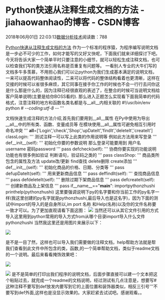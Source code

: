 
# Python快速从注释生成文档的方法 - jiahaowanhao的博客 - CSDN博客


2018年06月01日 22:03:13[数据分析技术](https://me.csdn.net/jiahaowanhao)阅读数：788


[Python快速从注释生成文档的方法](http://cda.pinggu.org/view/25702.html)
作为一个标准的程序猿，为程序编写说明文档是一步必不可少的工作，如何才能写的又好又快呢，下面我们就来详细探讨下吧。
今天将告诉大家一个简单平时只要注意的小细节，就可以轻松生成注释文档，也可以检查我们写的类方法引用名称是否重复有问题等。
一看别人专业的大牛们写的文档多牛多羡慕，不用担心我们可以让python为我们生成基本满足的说明文档，一来可以提高代码整体阅读性，二来可以将代码的整体结构看着也更清晰，这样在交接的时候可以省很多麻烦，其它同事在接手你工作的时候也不会一行行去问你这是什么那是什么的，因为注释已经很直观的表述了，在整合的时候可当说明文档给客户简单说明(主要是给你BOSS看的).
那么进入正题怎么实现看下面我简单的代码格式，注意注释的地方和函数名类名都是与__all__内相关联的
\#!/usr/bin/env python
\# -*-coding:utf-8 -*-
'''

文档快速生成注释的方法介绍,首先我们要用到__all__属性
在Py中使用为导出__all__中的所有类、函数、变量成员等
在模块使用__all__属性可避免相互引用时命名冲突
'''
__all__=['Login','check','Shop','upDateIt','findIt','deleteIt','createIt']
classLogin:
'''
测试注释一可以写上此类的作用说明等
例如此方法用来写登录
'''
def__init__(self):
'''
初始化你要的参数说明
那么登录可能要用到
用户名username
密码password
'''
pass
defcheck(self):
'''
协商你要实现的功能说明
功能也有很多例如验证
判断语句，验证码之类的
'''
pass
classShop:
'''
商品类所包含的属性及方法
update改/更新
find查找
delete删除
create添加
'''
def__init__(self):
'''
初始化商品的价格、日期、分类等
'''
pass
defupDateIt(self):
'''
用来更新商品信息
'''
pass
deffindIt(self):
'''
查找商品信息
'''
pass
defdeleteIt(self):
'''
删除过期下架商品信息
'''
pass
defcreateIt(self):
'''
创建新商品及上架信息
'''
pass
if__name__=="__main__":
importpythonzhushi
printhelp(pythonzhushi)
这里要强调说明下py的名字要和你当前工作的py名字一样(我这里创建的py名字就是pythonzhushi,最后导入也是这名字)，因为下面的测试中import的导入的是自身所以,im port 名称 和Help(名称)以及你的文件名称要一致才可以。为了更加直观请看下面这图：
![](http://cda.pinggu.org/uploadfile/image/20180601/20180601063329_93890.png)
当然还可以从其它文件引用的方式导入这里用到python常用的导入方式from从哪个目录import导入什么文件pythonzhushi
当然我这里还是用图片来展示以下：

![](http://cda.pinggu.org/uploadfile/image/20180601/20180601063336_19279.png)

是不是一目了然，这样也可以导入我们需要做的注释文档，help帮助方法就是帮我们查看到此文件中所包含的类，函数,的一个简单帮助文档，类似于readme文档的一个说明。最后来看看掩饰效果吧：

![](http://cda.pinggu.org/uploadfile/image/20180601/20180601063342_33437.png)

![](http://cda.pinggu.org/uploadfile/image/20180601/20180601063348_21962.png)
是不是简单的打印出我们程序的说明文档，后面步骤直接可以建一个文本把这个粘贴过去，就完成一个readme的文档说明，经过测试有几点注意是，想要写\#这种注释不要写到def放发内要写到它的上面位置和装饰器类似，相反三引号'''不要写到def外面,这样也是没显示效果的。大家赶紧去试试吧。感谢观看。。

